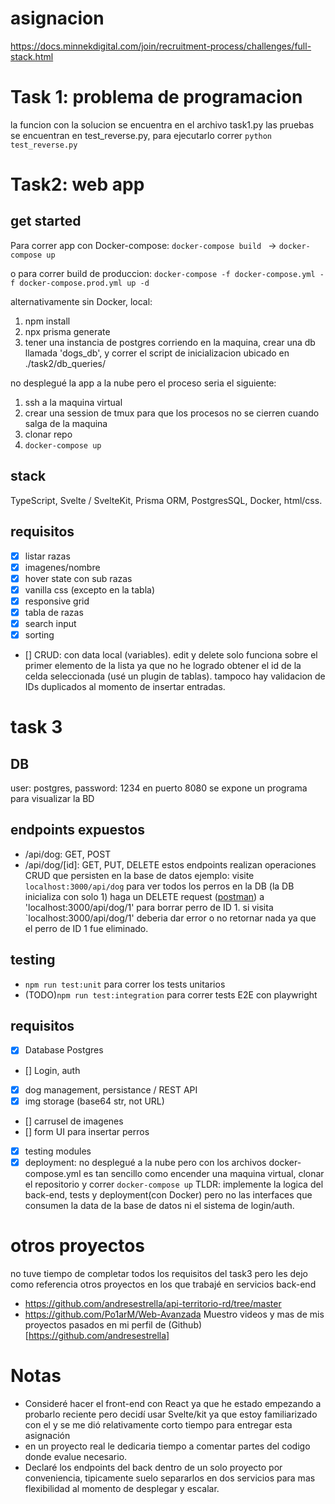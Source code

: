 # asignacion
https://docs.minnekdigital.com/join/recruitment-process/challenges/full-stack.html

# Task 1: problema de programacion
la funcion con la solucion se encuentra en el archivo task1.py
las pruebas se encuentran en test_reverse.py, para ejecutarlo correr `python test_reverse.py`


# Task2: web app
## get started
Para correr app con Docker-compose:
`docker-compose build ` -> `docker-compose up`

o para correr build de produccion:
`docker-compose -f docker-compose.yml -f docker-compose.prod.yml up -d`

alternativamente sin Docker, local:
1. npm install
2. npx prisma generate
3. tener una instancia de postgres corriendo en la maquina, crear una db llamada 'dogs_db', y correr el script de inicializacion ubicado en ./task2/db_queries/

no desplegué la app a la nube pero el proceso seria el siguiente:
1. ssh a la maquina virtual
2. crear una session de tmux para que los procesos no se cierren cuando salga de la maquina
3. clonar repo
4. `docker-compose up`

## stack
TypeScript, Svelte / SvelteKit, Prisma ORM, PostgresSQL, Docker, html/css.

## requisitos
- [x] listar razas
- [x] imagenes/nombre
- [x] hover state con sub razas
- [x] vanilla css (excepto en la tabla)
- [x] responsive grid
- [x] tabla de razas
- [x] search input
- [x] sorting
- [] CRUD: con data local (variables).
edit y delete solo funciona sobre el primer elemento de la lista ya que no he logrado obtener el id de la celda seleccionada (usé un plugin de tablas).
tampoco hay validacion de IDs duplicados al momento de insertar entradas.


# task 3
## DB
user: postgres, password: 1234
en puerto 8080 se expone un programa para visualizar la BD

## endpoints expuestos
- /api/dog:  GET, POST
- /api/dog/[id]: GET, PUT, DELETE
estos endpoints realizan operaciones CRUD que persisten en la base de datos
ejemplo: visite `localhost:3000/api/dog` para ver todos los perros en la DB (la DB inicializa con solo 1)
haga un DELETE request ([postman]([url](https://www.postman.com/))) a 'localhost:3000/api/dog/1' para borrar perro de ID 1.
si visita `localhost:3000/api/dog/1' deberia dar error o no retornar nada ya que el perro de ID 1 fue eliminado.


## testing
- `npm run test:unit` para correr los tests unitarios
- (TODO)`npm run test:integration` para correr tests E2E con playwright

## requisitos
- [x] Database Postgres
- []  Login, auth
- [x] dog management, persistance / REST API
- [x] img storage (base64 str, not URL)
- [] carrusel de imagenes
- [] form UI para insertar perros
- [x] testing modules
- [x] deployment: no desplegué a la nube pero con los archivos docker-compose.yml es tan sencillo como encender una maquina virtual, clonar el repositorio y correr `docker-compose up`
TLDR: implemente la logica del back-end, tests y deployment(con Docker) pero no las interfaces que consumen la data de la base de datos ni el sistema de login/auth. 
  
# otros proyectos
no tuve tiempo de completar todos los requisitos del task3 pero les dejo como referencia otros proyectos en los que trabajé en servicios back-end
- https://github.com/andresestrella/api-territorio-rd/tree/master
- https://github.com/Po1arM/Web-Avanzada
Muestro videos y mas de mis proyectos pasados en mi perfil de (Github)[https://github.com/andresestrella]


# Notas
- Consideré hacer el front-end con React ya que he estado empezando a probarlo reciente pero decidí usar Svelte/kit ya que estoy familiarizado con el y se me dió relativamente corto tiempo para entregar esta asignación
- en un proyecto real le dedicaria tiempo a comentar partes del codigo donde evalue necesario.
- Declaré los endpoints del back dentro de un solo proyecto por conveniencia, tipicamente suelo separarlos en dos servicios para mas flexibilidad al momento de desplegar y escalar.

